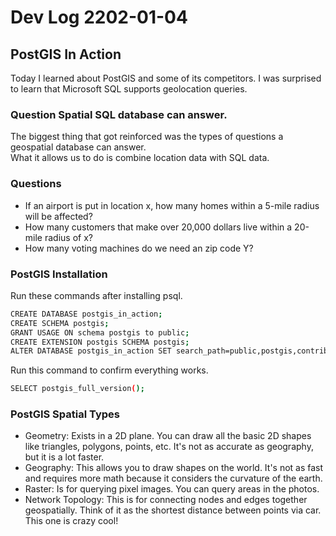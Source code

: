 # Dev Log 2202-01-04

## PostGIS In Action

Today I learned about PostGIS and some of its competitors.  I was surprised to learn that Microsoft SQL supports geolocation queries.  

### Question Spatial SQL database can answer.

The biggest thing that got reinforced was the types of questions a geospatial database can answer.  
What it allows us to do is combine location data with SQL data.


### Questions

- If an airport is put in location x, how many homes within a 5-mile radius will be affected?
- How many customers that make over 20,000 dollars live within a 20-mile radius of x?
- How many voting machines do we need an zip code Y?

### PostGIS Installation

Run these commands after installing psql.

```bash
CREATE DATABASE postgis_in_action;
CREATE SCHEMA postgis;
GRANT USAGE ON schema postgis to public;
CREATE EXTENSION postgis SCHEMA postgis;
ALTER DATABASE postgis_in_action SET search_path=public,postgis,contrib;

```

Run this command to confirm everything works.

```bash
SELECT postgis_full_version();
```

### PostGIS Spatial Types


- Geometry:  Exists in a 2D plane.  You can draw all the basic 2D shapes like triangles, polygons, points, etc.  It's not as accurate as geography, but it is a lot faster.
- Geography: This allows you to draw shapes on the world.  It's not as fast and requires more math because it considers the curvature of the earth.
- Raster: Is for querying pixel images.  You can query areas in the photos.
- Network Topology:  This is for connecting nodes and edges together geospatially.  Think of it as the shortest distance between points via car.  This one is crazy cool!
